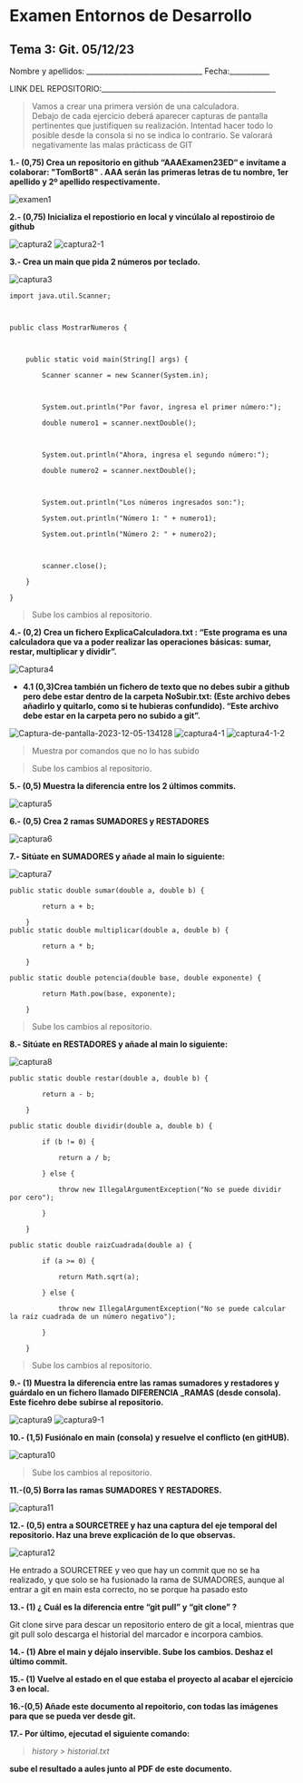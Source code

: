 # Examen Entornos de Desarrollo 
## Tema 3: Git. 05/12/23


Nombre y apellidos: ________________________________ 			Fecha:___________ 

 

LINK DEL REPOSITORIO:________________________________________________ 

> Vamos a crear una primera versión de una calculadora.  
> Debajo de cada ejercicio deberá aparecer capturas de pantalla pertinentes que justifiquen su realización. Intentad hacer todo lo posible desde la consola si no se indica lo contrario. 
> Se valorará negativamente las malas prácticass de GIT 

 

**1.- (0,75) Crea un repositorio en github “AAAExamen23ED“ e invítame a colaborar: "TomBort8" . AAA serán las primeras letras de tu nombre, 1er apellido y 2º apellido respectivamente.** 

<img src="https://i.ibb.co/mBVv7Kh/examen1.png" alt="examen1" border="0">


**2.- (0,75) Inicializa el repostiorio en local y vincúlalo al repostiroio de github** 

<img src="https://i.ibb.co/mC1mR5Q/captura2.png" alt="captura2" border="0">

<img src="https://i.ibb.co/mJQyLyR/captura2-1.png" alt="captura2-1" border="0">

**3.- Crea un main que pida 2 números por teclado.** 

<img src="https://i.ibb.co/djbGyYk/captura3.png" alt="captura3" border="0">



```
import java.util.Scanner; 

 

public class MostrarNumeros { 

 

    public static void main(String[] args) { 

        Scanner scanner = new Scanner(System.in); 

 

        System.out.println("Por favor, ingresa el primer número:"); 

        double numero1 = scanner.nextDouble(); 

 

        System.out.println("Ahora, ingresa el segundo número:"); 

        double numero2 = scanner.nextDouble(); 

 

        System.out.println("Los números ingresados son:"); 

        System.out.println("Número 1: " + numero1); 

        System.out.println("Número 2: " + numero2); 

 

        scanner.close(); 

    } 

} 
```
> Sube los cambios al repositorio. 

**4.- (0,2) Crea  un fichero ExplicaCalculadora.txt : “Este programa es una calculadora que va a poder realizar las operaciones básicas: sumar, restar, multiplicar y dividir”.** 

<img src="https://i.ibb.co/SNSsssg/Captura4.png" alt="Captura4" border="0">


*  **4.1  (0,3)Crea también un fichero de texto que no debes subir a github pero debe estar dentro de la carpeta NoSubir.txt: (Este archivo debes añadirlo y quitarlo, como si te hubieras confundido). “Este archivo debe estar en la carpeta pero no subido a git”.** 

<img src="https://i.ibb.co/GtRgZms/Captura-de-pantalla-2023-12-05-134128.png" alt="Captura-de-pantalla-2023-12-05-134128" border="0">
<img src="https://i.ibb.co/3c6BX5d/captura4-1.png" alt="captura4-1" border="0">
<img src="https://i.ibb.co/x2qhYX9/captura4-1-2.png" alt="captura4-1-2" border="0">

> Muestra por comandos que no lo has subido 

> Sube los cambios al repositorio. 

**5.- (0,5) Muestra la diferencia entre los 2 últimos commits.** 

<img src="https://i.ibb.co/z2Fp9bG/captura5.png" alt="captura5" border="0">

**6.- (0,5) Crea 2 ramas SUMADORES y RESTADORES** 

<img src="https://i.ibb.co/M6x4qCc/captura6.png" alt="captura6" border="0">

**7.- Sitúate en SUMADORES y añade al main lo siguiente:**

<img src="https://i.ibb.co/ypx42s0/captura7.png" alt="captura7" border="0">

```
public static double sumar(double a, double b) { 

        return a + b; 

    } 
public static double multiplicar(double a, double b) { 

        return a * b; 

    } 

public static double potencia(double base, double exponente) { 

        return Math.pow(base, exponente); 

    }  
```

> Sube los cambios al repositorio.

**8.- Sitúate en RESTADORES y añade al main lo siguiente:**

<img src="https://i.ibb.co/6Zzphyz/captura8.png" alt="captura8" border="0">


```
public static double restar(double a, double b) { 

        return a - b; 

    } 

public static double dividir(double a, double b) { 

        if (b != 0) { 

            return a / b; 

        } else { 

            throw new IllegalArgumentException("No se puede dividir por cero"); 

        } 

    } 

public static double raizCuadrada(double a) { 

        if (a >= 0) { 

            return Math.sqrt(a); 

        } else { 

            throw new IllegalArgumentException("No se puede calcular la raíz cuadrada de un número negativo"); 

        } 

    } 
```

> Sube los cambios al repositorio. 

**9.- (1) Muestra la diferencia entre las ramas sumadores y restadores y guárdalo en un fichero llamado DIFERENCIA _RAMAS (desde consola). Este ficehro debe subirse al repositorio.** 


<img src="https://i.ibb.co/kKKyVz8/captura9.png" alt="captura9" border="0">

<img src="https://i.ibb.co/QMj1kmw/captura9-1.png" alt="captura9-1" border="0">
 

**10.- (1,5) Fusiónalo en main (consola) y resuelve el conflicto (en gitHUB).** 


<img src="https://i.ibb.co/F3vdPtv/captura10.png" alt="captura10" border="0">



> Sube los cambios al repositorio. 

 

**11.-(0,5) Borra las ramas SUMADORES Y RESTADORES.**

<img src="https://i.ibb.co/185fzs7/captura11.png" alt="captura11" border="0">



 

**12.- (0,5) entra a SOURCETREE y haz una captura del eje temporal del repositorio. Haz una breve explicación de lo que observas.** 


<img src="https://i.ibb.co/ZMyG0cF/captura12.png" alt="captura12" border="0">

He entrado a SOURCETREE y veo que hay un commit que no se ha realizado, y que solo se ha fusionado la rama de SUMADORES, aunque al entrar a git en main esta correcto, no se porque ha pasado esto
 

**13.- (1) ¿ Cuál es la diferencia entre “git pull” y “git clone” ?** 

Git clone sirve para descar un repositorio entero de git a local, mientras que git pull solo descarga el historial del marcador e incorpora cambios.


> 
 

 

**14.- (1) Abre el main y déjalo inservible. Sube los cambios. Deshaz el último commit.**


 

**15.- (1) Vuelve al estado en el que estaba el proyecto al acabar el ejercicio 3 en local.**
 
 
 **16.-(0,5) Añade este documento al repoitorio, con todas las imágenes para que se pueda ver desde git.**


**17.- Por último, ejecutad el siguiente comando:** 

> *history > historial.txt* 

**sube el resultado a aules junto al PDF de este documento.** 
